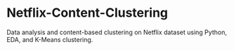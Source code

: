 # Netflix-Content-Clustering
Data analysis and content-based clustering on Netflix dataset using Python, EDA, and K-Means clustering.
